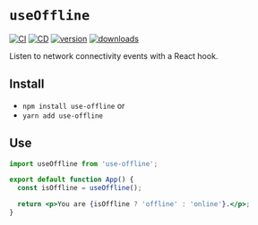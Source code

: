 # `useOffline`

[![CI](https://github.com/CharlesStover/charlesstover.com/actions/workflows/ci.yml/badge.svg?branch=main&event=push)](https://github.com/CharlesStover/charlesstover.com/actions/workflows/ci.yml)
[![CD](https://github.com/CharlesStover/charlesstover.com/actions/workflows/cd.yml/badge.svg?branch=main&event=push)](https://github.com/CharlesStover/charlesstover.com/actions/workflows/cd.yml)
[![version](https://img.shields.io/npm/v/use-offline.svg)](https://www.npmjs.com/package/use-offline)
[![downloads](https://img.shields.io/npm/dt/use-offline.svg)](https://www.npmjs.com/package/use-offline)

Listen to network connectivity events with a React hook.

## Install

- `npm install use-offline` or
- `yarn add use-offline`

## Use

```jsx
import useOffline from 'use-offline';

export default function App() {
  const isOffline = useOffline();

  return <p>You are {isOffline ? 'offline' : 'online'}.</p>;
}
```
